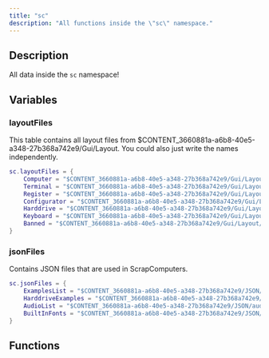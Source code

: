 ```yaml
---
title: "sc"
description: "All functions inside the \"sc\" namespace."
---
```


## Description

All data inside the `sc` namespace!

## Variables

### layoutFiles
This table contains all layout files from $CONTENT_3660881a-a6b8-40e5-a348-27b368a742e9/Gui/Layout. You could also just write the names independently.

```lua
sc.layoutFiles = {
    Computer = "$CONTENT_3660881a-a6b8-40e5-a348-27b368a742e9/Gui/Layout/Computer.layout",
    Terminal = "$CONTENT_3660881a-a6b8-40e5-a348-27b368a742e9/Gui/Layout/Terminal.layout",
    Register = "$CONTENT_3660881a-a6b8-40e5-a348-27b368a742e9/Gui/Layout/Register.layout",
    Configurator = "$CONTENT_3660881a-a6b8-40e5-a348-27b368a742e9/Gui/Layout/Configurator.layout",
    Harddrive = "$CONTENT_3660881a-a6b8-40e5-a348-27b368a742e9/Gui/Layout/Harddrive.layout",
    Keyboard = "$CONTENT_3660881a-a6b8-40e5-a348-27b368a742e9/Gui/Layout/Keyboard.layout",
    Banned = "$CONTENT_3660881a-a6b8-40e5-a348-27b368a742e9/Gui/Layout/Banned.layout",
}
```

### jsonFiles
Contains JSON files that are used in ScrapComputers.

```lua
sc.jsonFiles = {
    ExamplesList = "$CONTENT_3660881a-a6b8-40e5-a348-27b368a742e9/JSON/examples.json",
    HarddriveExamples = "$CONTENT_3660881a-a6b8-40e5-a348-27b368a742e9/JSON/hdd_examples.json",
    AudioList = "$CONTENT_3660881a-a6b8-40e5-a348-27b368a742e9/JSON/audio.json",
    BuiltInFonts = "$CONTENT_3660881a-a6b8-40e5-a348-27b368a742e9/JSON/fonts.json"
}
```

## Functions

